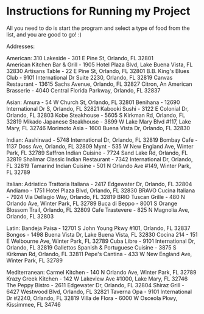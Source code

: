 # Instructions for Running my Project


All you need to do is start the program and select a type of food from the list, and you are good to go! :)


Addresses:

American:
310 Lakeside - 301 E Pine St, Orlando, FL 32801 <br>
American Kitchen Bar & Grill - 1905 Hotel Plaza Blvd, Lake Buena Vista, FL 32830
Artisans Table - 22 E Pine St, Orlando, FL 32801
B.B. King's Blues Club - 9101 International Dr Suite 2230, Orlando, FL 32819
Canvas Restaurant - 13615 Sachs Avenue, Orlando, FL 32827
Citron, An American Brasserie - 4040 Central Florida Parkway, Orlando, FL 32837


Asian:
Amura - 54 W Church St, Orlando, FL 32801
Benihana - 12690 International Dr S, Orlando, FL 32821
Kabooki Sushi - 3122 E Colonial Dr, Orlando, FL 32803
Kobe Steakhouse - 5605 S Kirkman Rd, Orlando, FL 32819
Mikado Japanese Steakhouse - 3899 W Lake Mary Blvd #117, Lake Mary, FL 32746
Morimoto Asia - 1600 Buena Vista Dr, Orlando, FL 32830

Indian:
Aashirwad -  5748 International Dr, Orlando, FL 32819
Bombay Cafe - 1137 Doss Ave, Orlando, FL 32809
Mynt - 535 W New England Ave, Winter Park, FL 32789
Saffron Indian Cuisine - 7724 Sand Lake Rd, Orlando, FL 32819
Shalimar Classic Indian Restaurant - 7342 International Dr, Orlando, FL 32819
Tamarind Indian Cuisine - 501 N Orlando Ave #149, Winter Park, FL 32789


Italian:
Adriatico Trattoria Italiana - 2417 Edgewater Dr, Orlando, FL 32804
Andiamo - 1751 Hotel Plaza Blvd, Orlando, FL 32830
BRAVO Cucina Italiana - 7924 Via Dellagio Way, Orlando, FL 32819
BRIO Tuscan Grille - 480 N Orlando Ave, Winter Park, FL 32789
Buca di Beppo - 8001 S Orange Blossom Trail, Orlando, FL 32809
Cafe Trastevere - 825 N Magnolia Ave, Orlando, FL 32803


Latin:
Bandeja Paisa - 12701 S John Young Pkwy #101, Orlando, FL 32837
Bongos - 1498 Buena Vista Dr, Lake Buena Vista, FL 32830
Cocina 214 - 151 E Welbourne Ave, Winter Park, FL 32789
Cuba Libre - 9101 International Dr, Orlando, FL 32819
Gallettos Spanish & Portuguese Cuisine - 3875 S Kirkman Rd, Orlando, FL 32811
Pepe's Cantina - 433 W New England Ave, Winter Park, FL 32789


Mediterranean:
Carmel Kitchen - 140 N Orlando Ave, Winter Park, FL 32789
Krazy Greek Kitchen - 142 W Lakeview Ave #1000, Lake Mary, FL 32746
The Peppy Bistro - 2611 Edgewater Dr, Orlando, FL 32804
Shiraz Grill - 6427 Westwood Blvd, Orlando, FL 32821
Taverna Opa - 9101 International Dr #2240, Orlando, FL 32819
Villa de Flora -  6000 W Osceola Pkwy, Kissimmee, FL 34746
